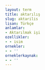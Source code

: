 ```yaml
---
layout: term
title: aktarılış
slug: aktarilis
lisan: Türkçe
anlamlar:
- Aktarılmak işi
ozellikler:
- - isim
ornekler:
- - ''
orneklerkaynak:
- - ''
---
```

